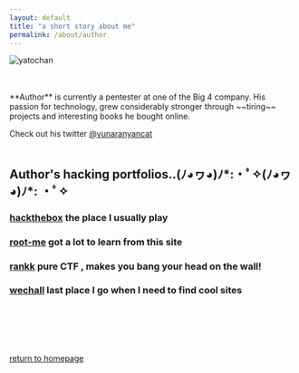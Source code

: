 ```yaml
---
layout: default
title: "a short story about me"
permalink: /about/author
---
```


![yatochan](/musubi/assets/about/meow.png)

<br>
<br>
**Author** is currently a pentester at one of the Big 4 company. His passion for technology, grew considerably stronger through ~~tiring~~ projects and interesting books he bought online.

Check out his twitter [@yunaranyancat](https://twitter.com/yunaranyancat)
<br /><br />
## Author's hacking portfolios..(ﾉ◕ヮ◕)ﾉ*:・ﾟ✧(ﾉ◕ヮ◕)ﾉ*: ・ﾟ✧
### [hackthebox](https://www.hackthebox.eu/profile/43327) the place I usually play
### [root-me](https://www.root-me.org/yunaranyancat) got a lot to learn from this site
### [rankk](https://www.rankk.org/user/y4t0) pure CTF , makes you bang your head on the wall!
### [wechall](https://www.wechall.net/profile/y4t0) last place I go when I need to find cool sites

<br /><br /><br /><br /><br />
[return to homepage](/musubi/index)
